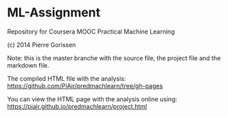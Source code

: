 # ML-Assignment

Repository for Coursera MOOC Practical Machine Learning

(c) 2014 Pierre Gorissen

Note: this is the master branche with the source file, the project file and the markdown file.

The compiled HTML file with the analysis: https://github.com/PiAir/predmachlearn/tree/gh-pages

You can view the HTML page with the analysis online using: https://piair.github.io/predmachlearn/project.html

